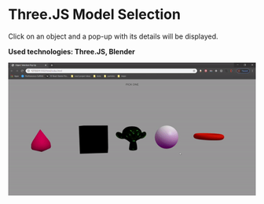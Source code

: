 # Three.JS Model Selection

Click on an object and a pop-up with its details will be displayed.

<b>Used technologies: Three.JS, Blender</b>

![](model_selection.gif)

